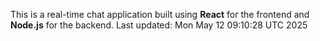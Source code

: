 This is a real-time chat application built using **React** for the frontend and **Node.js** for the backend.
Last updated: Mon May 12 09:10:28 UTC 2025
